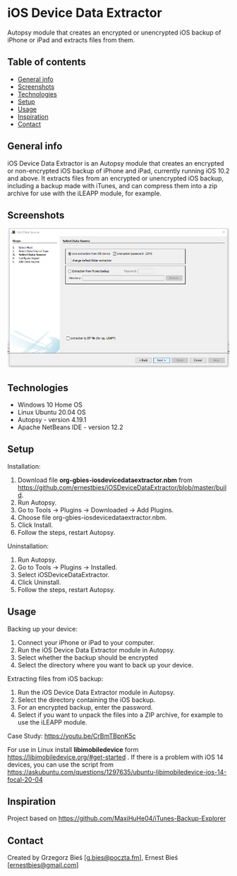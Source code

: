 # iOS Device Data Extractor
Autopsy module that creates an encrypted or unencrypted iOS backup of iPhone or iPad and extracts files from them.

## Table of contents
* [General info](#general-info)
* [Screenshots](#screenshots)
* [Technologies](#technologies)
* [Setup](#setup)
* [Usage](#usage)
* [Inspiration](#inspiration)
* [Contact](#contact)

## General info
iOS Device Data Extractor is an Autopsy module that creates an encrypted or non-encrypted iOS backup of iPhone and iPad, currently running iOS 10.2 and above. It extracts files from an encrypted or unencrypted iOS backup, including a backup made with iTunes, and can compress them into a zip archive for use with the iLEAPP module, for example.

## Screenshots
![Screenshot](./screenshot.png)

## Technologies
* Windows 10 Home OS
* Linux Ubuntu 20.04 OS
* Autopsy - version 4.19.1
* Apache NetBeans IDE - version 12.2

## Setup
Installation:
1. Download file **org-gbies-iosdevicedataextractor.nbm** from https://github.com/ernestbies/iOSDeviceDataExtractor/blob/master/build.
2. Run Autopsy.
3. Go to Tools -> Plugins -> Downloaded -> Add Plugins.
4. Choose file org-gbies-iosdevicedataextractor.nbm.
5. Click Install.
6. Follow the steps, restart Autopsy.

Uninstallation:
1. Run Autopsy.
2. Go to Tools -> Plugins -> Installed.
3. Select iOSDeviceDataExtractor.
4. Click Uninstall.
5. Follow the steps, restart Autopsy.

## Usage
Backing up your device:
1. Connect your iPhone or iPad to your computer.
2. Run the iOS Device Data Extractor module in Autopsy.
3. Select whether the backup should be encrypted
3. Select the directory where you want to back up your device.

Extracting files from iOS backup:
1. Run the iOS Device Data Extractor module in Autopsy.
2. Select the directory containing the iOS backup.
3. For an encrypted backup, enter the password.
4. Select if you want to unpack the files into a ZIP archive, for example to use the iLEAPP module.

Case Study: https://youtu.be/CrBmTBpnK5c

For use in Linux install **libimobiledevice** form https://libimobiledevice.org/#get-started
. If there is a problem with iOS 14 devices, you can use the script from 
https://askubuntu.com/questions/1297635/ubuntu-libimobiledevice-ios-14-focal-20-04

## Inspiration
Project based on https://github.com/MaxiHuHe04/iTunes-Backup-Explorer

## Contact
Created by Grzegorz Bieś [g.bies@poczta.fm], Ernest Bieś [ernestbies@gmail.com]
